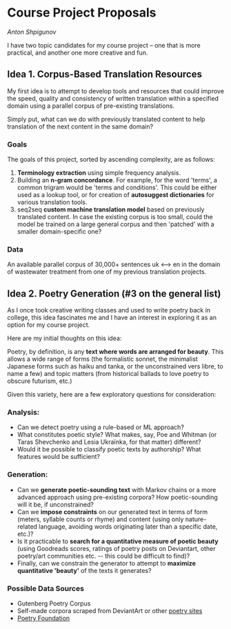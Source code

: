 # Course Project Proposals
_Anton Shpigunov_

I have two topic candidates for my course project – one that is more practical, and another one more creative and fun.

## Idea 1. Corpus-Based Translation Resources

My first idea is to attempt to develop tools and resources that could improve the speed, quality and consistency of written translation within a specified domain using a parallel corpus of pre-existing translations.

Simply put, what can we do with previously translated content to help translation of the next content in the same domain?

### Goals

The goals of this project, sorted by ascending complexity, are as follows:

1. **Terminology extraction** using simple frequency analysis.
2. Building an **n-gram concordance**. For example, for the word 'terms', a common trigram would be 'terms and conditions'. This could be either used as a lookup tool, or for creation of **autosuggest dictionaries** for various translation tools.
3. seq2seq **custom machine translation model** based on previously translated content. In case the existing corpus is too small, could the model be trained on a large general corpus and then 'patched' with a smaller domain-specific one?

### Data

An available parallel corpus of 30,000+ sentences uk <--> en in the domain of wastewater treatment from one of my previous translation projects.


## Idea 2. Poetry Generation (#3 on the general list)

As I once took creative writing classes and used to write poetry back in college, this idea fascinates me and I have an interest in exploring it as an option for my course project.

Here are my initial thoughts on this idea:

Poetry, by definition, is any **text where words are arranged for beauty**. This allows a wide range of forms (the formalistic sonnet, the minimalist Japanese forms such as haiku and tanka, or the unconstrained vers libre, to name a few) and topic matters (from historical ballads to love poetry to obscure futurism, etc.)

Given this variety, here are a few exploratory questions for consideration:

### Analysis:

* Can we detect poetry using a rule-based or ML approach?
* What constitutes poetic style? What makes, say, Poe and Whitman (or Taras Shevchenko and Lesia Ukraïnka, for that matter) different?
* Would it be possible to classify poetic texts by authorship? What features would be sufficient?

### Generation:

* Can we **generate poetic-sounding text** with Markov chains or a more advanced approach using pre-existing corpora? How poetic-sounding will it be, if unconstrained?
* Can we **impose constraints** on our generated text in terms of form (meters, syllable counts or rhyme) and content (using only nature-related language, avoiding words originating later than a specific date, etc.)?
* Is it practicable to **search for a quantitative measure of poetic beauty** (using Goodreads scores, ratings of poetry posts on Deviantart, other poetry/art communities etc. -- this could be difficult to find)?
* Finally, can we constrain the generator to attempt to **maximize quantitative 'beauty'** of the texts it generates?

### Possible Data Sources

* Gutenberg Poetry Corpus
* Self-made corpora scraped from DeviantArt or other [poetry sites](https://medium.com/@sarahbaylor/8-proven-poetry-websites-to-read-and-share-your-poems-aa496e420d2d)
* [Poetry Foundation](https://www.poetryfoundation.org)